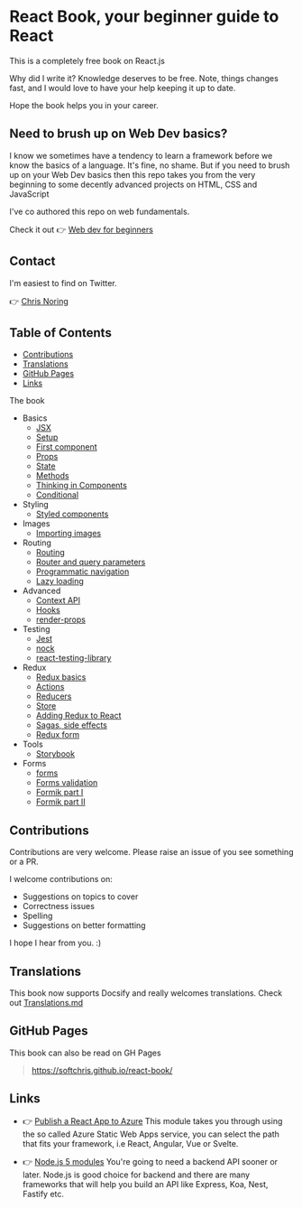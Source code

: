 # React Book, your beginner guide to React

This is a completely free book on React.js

Why did I write it?  Knowledge deserves to be free. Note, things changes fast, and I would love to have your help keeping it up to date.

Hope the book helps you in your career.

## Need to brush up on Web Dev basics?

I know we sometimes have a tendency to learn a framework before we know the basics of a language. It's fine, no shame. But if you need to brush up on your Web Dev basics then this repo takes you from the very beginning to some decently advanced projects on HTML, CSS and JavaScript

I've co authored this repo on web fundamentals.

Check it out 👉 [Web dev for beginners](https://github.com/microsoft/Web-Dev-For-Beginners)

## Contact

I'm easiest to find on Twitter.

👉 [Chris Noring](https://twitter.com/chris_noring)

## Table of Contents

- [Contributions](#contributions)
- [Translations](#translations)
- [GitHub Pages](#github-pages)
- [Links](#links)

The book 
- Basics
   - [JSX](./1-basics/jsx.md)
   - [Setup](./1-basics/setup.md)
   - [First component](./1-basics/first-component.md)
   - [Props](./1-basics/props.md)
   - [State](./1-basics/state.md)
   - [Methods](./1-basics/methods.md)
   - [Thinking in Components](./1-basics/thinking-in-components.md)
   - [Conditional](./1-basics/conditional.md)
- Styling
   - [Styled components](./2-styling/styled-components.md)
- Images
   - [Importing images](./3-images/images.md)
- Routing
   - [Routing](./4-routing/routing.md)
   - [Router and query parameters](./4-routing/params.md)
   - [Programmatic navigation](./4-routing/programmatic-navigation.md)
   - [Lazy loading](./4-routing/lazy-loading.md)
- Advanced
   - [Context API](./5-advanced/context-api.md)
   - [Hooks](./5-advanced/hooks.md)
   - [render-props](./5-advanced/render-props.md)
- Testing
   - [Jest](./6-testing/jest.md)
   - [nock](./6-testing/nock.md)
   - [react-testing-library](./6-testing/react-testing-library.md)  
- Redux
   - [Redux basics](./7-redux/redux.md)
   - [Actions](./7-redux/actions.md)
   - [Reducers](./7-redux/reducers.md)
   - [Store](./7-redux/store.md)
   - [Adding Redux to React](./7-redux/adding-redux-to-react.md)
   - [Sagas, side effects](./7-redux/sagas.md)
   - [Redux form](./7-redux/redux-form.md) 
- Tools
   - [Storybook](./8-tools/storybook.md) 
- Forms
   - [forms](./9-forms/forms.md)
   - [Forms validation](./9-forms/forms-validation.md)
   - [Formik part I](./9-forms/formik-partI.md)
   - [Formik part II](./9-forms/formik-partII.md)

## Contributions

Contributions are very welcome. Please raise an issue of you see something or a PR.

I welcome contributions on:

- Suggestions on topics to cover
- Correctness issues
- Spelling
- Suggestions on better formatting

I hope I hear from you. :)

## Translations

This book now supports Docsify and really welcomes translations. Check out [Translations.md](./TRANSLATIONS.md)

## GitHub Pages

This book can also be read on GH Pages

> https://softchris.github.io/react-book/

## Links

- 👉 [Publish a React App to Azure](https://docs.microsoft.com/en-us/learn/modules/publish-app-service-static-web-app-api/?WT.mc_id=academic-0000-chnoring) This module takes you through using the so called Azure Static Web Apps service, you can select the path that fits your framework, i.e React, Angular, Vue or Svelte.

- 👉 [Node.js 5 modules](https://docs.microsoft.com/en-us/learn/paths/build-javascript-applications-nodejs/?WT.mc_id=academic-0000-chnoring) You're going to need a backend API sooner or later. Node.js is good choice for backend and there are many frameworks that will help you build an API like Express, Koa, Nest, Fastify etc.
